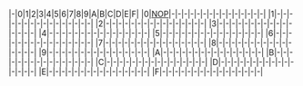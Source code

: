 |-|0|1|2|3|4|5|6|7|8|9|A|B|C|D|E|F|
|0|[NOP](nm/nop.md)|-|-|-|-|-|-|-|-|-|-|-|-|-|-|-|
|1|-|-|-|-|-|-|-|-|-|-|-|-|-|-|-|-|
|2|-|-|-|-|-|-|-|-|-|-|-|-|-|-|-|-|
|3|-|-|-|-|-|-|-|-|-|-|-|-|-|-|-|-|
|4|-|-|-|-|-|-|-|-|-|-|-|-|-|-|-|-|
|5|-|-|-|-|-|-|-|-|-|-|-|-|-|-|-|-|
|6|-|-|-|-|-|-|-|-|-|-|-|-|-|-|-|-|
|7|-|-|-|-|-|-|-|-|-|-|-|-|-|-|-|-|
|8|-|-|-|-|-|-|-|-|-|-|-|-|-|-|-|-|
|9|-|-|-|-|-|-|-|-|-|-|-|-|-|-|-|-|
|A|-|-|-|-|-|-|-|-|-|-|-|-|-|-|-|-|
|B|-|-|-|-|-|-|-|-|-|-|-|-|-|-|-|-|
|C|-|-|-|-|-|-|-|-|-|-|-|-|-|-|-|-|
|D|-|-|-|-|-|-|-|-|-|-|-|-|-|-|-|-|
|E|-|-|-|-|-|-|-|-|-|-|-|-|-|-|-|-|
|F|-|-|-|-|-|-|-|-|-|-|-|-|-|-|-|-|